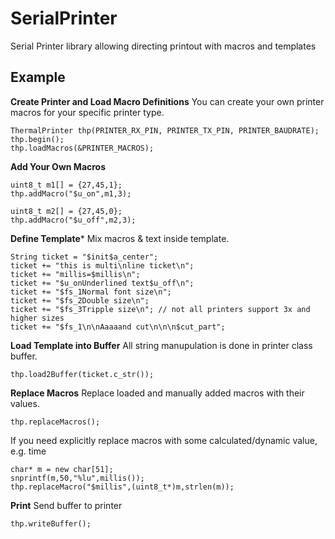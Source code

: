 # SerialPrinter
Serial Printer library allowing directing printout with macros and templates

## Example

**Create Printer and Load Macro Definitions**
You can create your own printer macros for your specific printer type.
```
ThermalPrinter thp(PRINTER_RX_PIN, PRINTER_TX_PIN, PRINTER_BAUDRATE);
thp.begin();
thp.loadMacros(&PRINTER_MACROS);
```

**Add Your Own Macros**
```
uint8_t m1[] = {27,45,1};
thp.addMacro("$u_on",m1,3);

uint8_t m2[] = {27,45,0};
thp.addMacro("$u_off",m2,3);
```

**Define Template***
Mix macros & text inside template.
```
String ticket = "$init$a_center";
ticket += "this is multi\nline ticket\n";
ticket += "millis=$millis\n";
ticket += "$u_onUnderlined text$u_off\n";
ticket += "$fs_1Normal font size\n";
ticket += "$fs_2Double size\n";
ticket += "$fs_3Tripple size\n"; // not all printers support 3x and higher sizes
ticket += "$fs_1\n\nAaaaand cut\n\n\n$cut_part";
```
**Load Template into Buffer**
All string manupulation is done in printer class buffer.
```
thp.load2Buffer(ticket.c_str());
```

**Replace Macros**
Replace loaded and manually added macros with their values.
```
thp.replaceMacros(); 
```
If you need explicitly replace macros with some calculated/dynamic value, e.g. time
```
char* m = new char[51];
snprintf(m,50,"%lu",millis());
thp.replaceMacro("$millis",(uint8_t*)m,strlen(m));
```
**Print**
Send buffer to printer
```
thp.writeBuffer();
```

